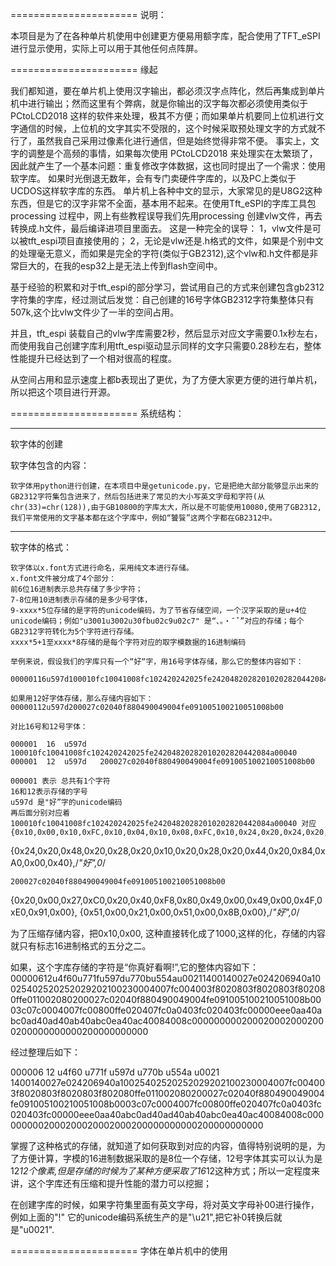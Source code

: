 ======================
说明：

本项目是为了在各种单片机使用中创建更方便易用额字库，配合使用了TFT_eSPI进行显示使用，实际上可以用于其他任何点阵屏。

======================
缘起

我们都知道，要在单片机上使用汉字输出，都必须汉字点阵化，然后再集成到单片机中进行输出；然而这里有个弊病，就是你输出的汉字每次都必须使用类似于 PCtoLCD2018 这样的软件来处理，极其不方便；而如果单片机要同上位机进行文字通信的时候，上位机的文字其实不受限的，这个时候采取预处理文字的方式就不行了，虽然我自己采用过像素化进行通信，但是始终觉得非常不便。
事实上，文字的调整是个高频的事情，如果每次使用 PCtoLCD2018 来处理实在太繁琐了，因此就产生了一个基本问题：重复修改字体数据，这也同时提出了一个需求：使用软字库。
如果时光倒退无数年，会有专门卖硬件字库的，以及PC上类似于UCDOS这样软字库的东西。
单片机上各种中文的显示，大家常见的是U8G2这种东西，但是它的汉字非常不全面，基本用不起来。在使用Tft_eSPI的字库工具包processing 过程中，网上有些教程误导我们先用processing 创建vlw文件，再去转换成.h文件，最后编译进项目里面去。
这是一种完全的误导：
1，vlw文件是可以被tft_espi项目直接使用的；
2，无论是vlw还是.h格式的文件，如果是个别中文的处理毫无意义，而如果是完全的字符(类似于GB2312),这个vlw和.h文件都是非常巨大的，在我的esp32上是无法上传到flash空间中。

基于经验的积累和对于tft_espi的部分学习，尝试用自己的方式来创建包含gb2312字符集的字库，经过测试后发觉：自己创建的16号字体GB2312字符集整体只有507k,这个比vlw文件少了一半的空间占用。

并且，tft_espi 装载自己的vlw字库需要2秒，然后显示对应文字需要0.1x秒左右，而使用我自己创建字库利用tft_espi驱动显示同样的文字只需要0.28秒左右，整体性能提升已经达到了一个相对很高的程度。

从空间占用和显示速度上都b表现出了更优，为了方便大家更方便的进行单片机，所以把这个项目进行开源。

======================
系统结构：


---------------------
软字体的创建

软字体包含的内容：

    软字体用python进行创建，在本项目中是getunicode.py，它是把绝大部分能够显示出来的GB2312字符集包含进来了，然后包括进来了常见的大小写英文字母和字符(从chr(33)=chr(128)),由于GB10800的字库太大，所以是不可能使用10080,使用了GB2312,我们平常使用的文字基本都在这个字库中，例如“饕餮”这两个字都在GB2312中。
    
---------------------
软字体的格式：

    软字体以x.font方式进行命名，采用纯文本进行存储。
    x.font文件被分成了4个部分：
    前6位16进制表示总共存储了多少字符；
    7-8位用10进制表示存储的是多少号字体，
    9-xxxx*5位存储的是字符的unicode编码，为了节省存储空间，一个汉字采取的是u+4位unicode编码；例如"u3001u3002u30fbu02c9u02c7" 是“、。・ˉˇ”对应的存储；每个GB2312字符转化为5个字符进行存储。
    xxxx*5+1至xxxx*8存储的是每个字符对应的取字模数据的16进制编码

    举例来说，假设我们的字库只有一个“好“字，用16号字体存储，那么它的整体内容如下：

    00000116u597d100010fc10041008fc102420242025fe24204820282010202820442084a00040
    
    如果用12好字体存储，那么存储内容如下：
    00000112u597d200027c02040f880490049004fe091005100210051008b00

    对比16号和12号字体：

    000001  16  u597d   100010fc10041008fc102420242025fe24204820282010202820442084a00040
    000001  12  u597d   200027c02040f880490049004fe091005100210051008b00

    000001 表示 总共有1个字符
    16和12表示存储的字号
    u597d 是"好”字的unicode编码
    再后面分别对应着 
    100010fc10041008fc102420242025fe24204820282010202820442084a00040 对应 
    {0x10,0x00,0x10,0xFC,0x10,0x04,0x10,0x08,0xFC,0x10,0x24,0x20,0x24,0x20,0x25,0xFE},
{0x24,0x20,0x48,0x20,0x28,0x20,0x10,0x20,0x28,0x20,0x44,0x20,0x84,0xA0,0x00,0x40},/*"好",0*/

    200027c02040f880490049004fe091005100210051008b00
{0x20,0x00,0x27,0xC0,0x20,0x40,0xF8,0x80,0x49,0x00,0x49,0x00,0x4F,0xE0,0x91,0x00},
{0x51,0x00,0x21,0x00,0x51,0x00,0x8B,0x00},/*"好",0*/

为了压缩存储内容，把0x10,0x00, 这种直接转化成了1000,这样的化，存储的内容就只有标志16进制格式的五分之二。

如果，这个字库存储的字符是“你真好看啊!”,它的整体内容如下：
00000612u4f60u771fu597du770bu554au00211400140027e024206940a10025402520252029202100230004007fc004003f8020803f8020803f802080ffe011002080200027c02040f880490049004fe091005100210051008b0003c07c0004007fc00800ffe020407fc0a0403fc020403fc00000eee0aa40abc0ad40ad40ab40abc0ea40ac40084008c0000000002000200020002000200000000000200000000000

经过整理后如下：

000006  12  u4f60   u771f   u597d   u770b   u554a   u0021   1400140027e024206940a10025402520252029202100230004007fc004003f8020803f8020803f802080ffe011002080200027c02040f880490049004fe091005100210051008b0003c07c0004007fc00800ffe020407fc0a0403fc020403fc00000eee0aa40abc0ad40ad40ab40abc0ea40ac40084008c0000000002000200020002000200000000000200000000000

掌握了这种格式的存储，就知道了如何获取到对应的内容，值得特别说明的是，为了方便计算，字模的16进制数据采取的是8位一个存储，12号字体其实可以认为是12*12个像素,但是存储的时候为了某种方便采取了16*12这种方式；所以一定程度来讲，这个字库还有压缩和提升性能的潜力可以挖掘；

在创建字库的时候，如果字符集里面有英文字母，将对英文字母补00进行操作，例如上面的"!" 它的unicode编码系统生产的是"\u21",把它补0转换后就是"u0021".


======================
字体在单片机中的使用

